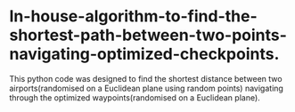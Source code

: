 # In-house-algorithm-to-find-the-shortest-path-between-two-points-navigating-optimized-checkpoints.
This python code was designed to find the shortest distance between two airports(randomised on a Euclidean plane using random points) navigating through the optimized waypoints(randomised on a Euclidean plane).
